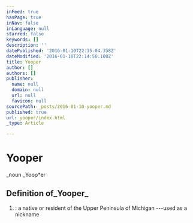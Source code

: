 ```yaml
---
inFeed: true
hasPage: true
inNav: false
inLanguage: null
starred: false
keywords: []
description: ''
datePublished: '2016-01-10T22:15:04.358Z'
dateModified: '2016-01-10T22:14:50.100Z'
title: Yooper
author: []
authors: []
publisher:
  name: null
  domain: null
  url: null
  favicon: null
sourcePath: _posts/2016-01-10-yooper.md
published: true
url: yooper/index.html
_type: Article

---
```

# Yooper

_noun _Yoop\*er 

## Definition of_Yooper_

1. :   a native or resident of the Upper Peninsula of Michigan ---used as a nickname